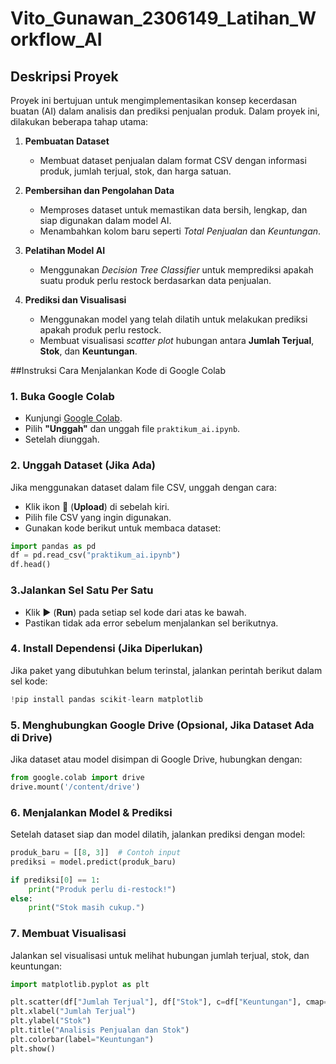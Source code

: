 # Vito_Gunawan_2306149_Latihan_Workflow_AI
## Deskripsi Proyek  
Proyek ini bertujuan untuk mengimplementasikan konsep kecerdasan buatan (AI) dalam analisis dan prediksi penjualan produk. Dalam proyek ini, dilakukan beberapa tahap utama:  

1. **Pembuatan Dataset**  
   - Membuat dataset penjualan dalam format CSV dengan informasi produk, jumlah terjual, stok, dan harga satuan.  

2. **Pembersihan dan Pengolahan Data**  
   - Memproses dataset untuk memastikan data bersih, lengkap, dan siap digunakan dalam model AI.  
   - Menambahkan kolom baru seperti *Total Penjualan* dan *Keuntungan*.  

3. **Pelatihan Model AI**  
   - Menggunakan *Decision Tree Classifier* untuk memprediksi apakah suatu produk perlu restock berdasarkan data penjualan.  

4. **Prediksi dan Visualisasi**  
   - Menggunakan model yang telah dilatih untuk melakukan prediksi apakah produk perlu restock.  
   - Membuat visualisasi *scatter plot* hubungan antara **Jumlah Terjual**, **Stok**, dan **Keuntungan**.


##Instruksi Cara Menjalankan Kode di Google Colab  
### 1️. Buka Google Colab  
- Kunjungi [Google Colab](https://colab.research.google.com/).  
- Pilih **"Unggah"** dan unggah file `praktikum_ai.ipynb`.  
- Setelah diunggah.  

### 2️. Unggah Dataset (Jika Ada)  
Jika menggunakan dataset dalam file CSV, unggah dengan cara:  
- Klik ikon 📎 (**Upload**) di sebelah kiri.  
- Pilih file CSV yang ingin digunakan.  
- Gunakan kode berikut untuk membaca dataset:  

```python
import pandas as pd  
df = pd.read_csv("praktikum_ai.ipynb")
df.head()
```

### 3️.Jalankan Sel Satu Per Satu  
- Klik ▶️ (**Run**) pada setiap sel kode dari atas ke bawah.  
- Pastikan tidak ada error sebelum menjalankan sel berikutnya.  

### 4️. Install Dependensi (Jika Diperlukan)  
Jika paket yang dibutuhkan belum terinstal, jalankan perintah berikut dalam sel kode:  

```python
!pip install pandas scikit-learn matplotlib  
```

### 5️. Menghubungkan Google Drive (Opsional, Jika Dataset Ada di Drive)  
Jika dataset atau model disimpan di Google Drive, hubungkan dengan:  

```python
from google.colab import drive  
drive.mount('/content/drive')  
```

### 6️. Menjalankan Model & Prediksi  
Setelah dataset siap dan model dilatih, jalankan prediksi dengan model:  

```python
produk_baru = [[8, 3]]  # Contoh input  
prediksi = model.predict(produk_baru)  

if prediksi[0] == 1:  
    print("Produk perlu di-restock!")  
else:  
    print("Stok masih cukup.")  
```

### 7️. Membuat Visualisasi  
Jalankan sel visualisasi untuk melihat hubungan jumlah terjual, stok, dan keuntungan:  

```python
import matplotlib.pyplot as plt  

plt.scatter(df["Jumlah Terjual"], df["Stok"], c=df["Keuntungan"], cmap="coolwarm")  
plt.xlabel("Jumlah Terjual")  
plt.ylabel("Stok")  
plt.title("Analisis Penjualan dan Stok")  
plt.colorbar(label="Keuntungan")  
plt.show()
